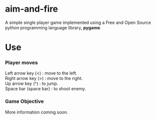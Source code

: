 # aim-and-fire
A simple single player game implemented using a Free and Open Source python programming language library, <b>pygame</b>.
# Use
### Player moves
Left arrow key (<) : move to the left. <br>
Right arrow key (>) : move to the right. <br>
Up arrow key (^) : to jump. <br>
Space bar (space bar) : to shoot enemy.

### Game Objective 
More information coming soon.
